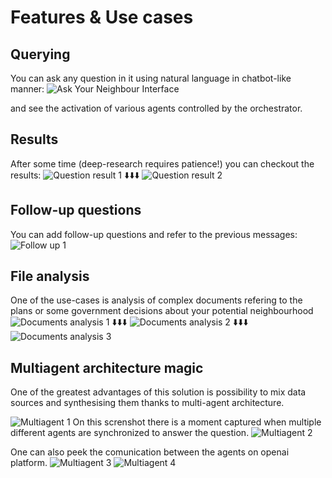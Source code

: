 # Features & Use cases

## Querying
You can ask any question in it using natural language in chatbot-like manner:
![Ask Your Neighbour Interface](img/sample_question_2.png)

and see the activation of various agents controlled by the orchestrator.

## Results
After some time (deep-research requires patience!) you can checkout the results:
![Question result 1](img/sample_result_1.png)
⬇️⬇️⬇️
![Question result 2](img/sample_result_2.png)

## Follow-up questions
You can add follow-up questions and refer to the previous messages:
![Follow up 1](img/follow_up_question_1.png)

## File analysis
One of the use-cases is analysis of complex documents refering to the plans
or some government decisions about your potential neighbourhood
![Documents analysis 1](img/file_upload_1.png)
⬇️⬇️⬇️
![Documents analysis 2](img/file_upload_2.png)
⬇️⬇️⬇️
![Documents analysis 3](img/file_upload_3.png)


## Multiagent architecture magic
One of the greatest advantages of this solution is possibility to mix 
data sources and synthesising them thanks to multi-agent architecture.

![Multiagent 1](img/orchestrator_magic_1.png)
On this screnshot there is a moment captured when multiple different agents
are synchronized to answer the question. 
![Multiagent 2](img/orchestrator_magic_2.png)

One can also peek the comunication between the agents on openai platform.
![Multiagent 3](img/orchestrator_magic_3.png)
![Multiagent 4](img/orchestrator_magic_4.png)
